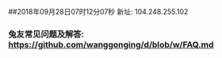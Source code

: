 ##2018年09月28日07时12分07秒 新址: 104.248.255.102
### 兔友常见问题及解答: https://github.com/wanggonging/d/blob/w/FAQ.md

